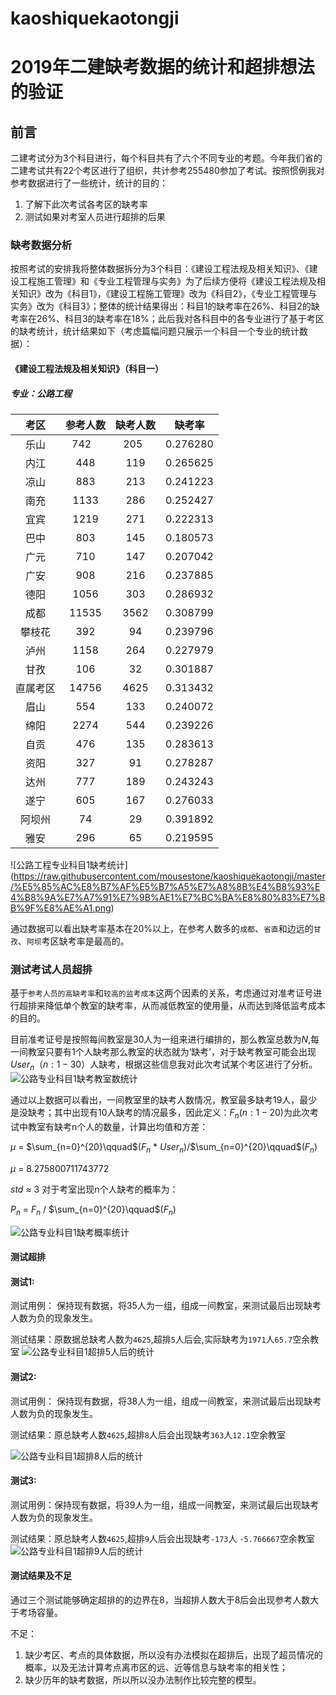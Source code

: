 # kaoshiquekaotongji
# 2019年二建缺考数据的统计和超排想法的验证

## 前言
二建考试分为3个科目进行，每个科目共有了六个不同专业的考题。今年我们省的二建考试共有22个考区进行了组织，共计参考255480参加了考试。按照惯例我对参考数据进行了一些统计，统计的目的：
1. 了解下此次考试各考区的缺考率
2. 测试如果对考室人员进行超排的后果

### 缺考数据分析
按照考试的安排我将整体数据拆分为3个科目：《建设工程法规及相关知识》、《建设工程施工管理》和《专业工程管理与实务》为了后续方便将《建设工程法规及相关知识》改为《科目1》，《建设工程施工管理》改为《科目2》，《专业工程管理与实务》改为《科目3》；整体的统计结果得出：科目1的缺考率在26%、科目2的缺考率在26%、科目3的缺考率在18%；此后我对各科目中的各专业进行了基于考区的缺考统计，统计结果如下（考虑篇幅问题只展示一个科目一个专业的统计数据）：
#### 《建设工程法规及相关知识》（科目一）

##### 专业：公路工程

| 考区 | 参考人数 | 缺考人数 | 缺考率 |
| :-: | :-: | :-: | :-: | 
| 乐山 | 742    | 205   | 0.276280 |
| 内江 | 448 | 119 | 0.265625 |
| 凉山 | 883 | 213 | 0.241223 |
| 南充 | 1133  | 286 | 0.252427|
| 宜宾 | 1219 | 271 | 0.222313|
| 巴中 |  803 | 145 | 0.180573|
| 广元 | 710 | 147 | 0.207042|
| 广安 | 908 | 216 | 0.237885|
| 德阳 | 1056 | 303 | 0.286932|
| 成都 | 11535 | 3562 |0.308799|
| 攀枝花 | 392 | 94 | 0.239796|
| 泸州 | 1158 | 264 | 0.227979|
| 甘孜 | 106 | 32 | 0.301887|
| 直属考区 | 14756 | 4625 | 0.313432|
| 眉山 | 554 | 133 | 0.240072|
| 绵阳 | 2274 | 544 | 0.239226|
| 自贡 | 476 | 135 | 0.283613|
| 资阳 |327| 91 | 0.278287|
| 达州 | 777| 189 | 0.243243|
|遂宁 | 605|167 | 0.276033|
|阿坝州|  74 |   29 | 0.391892|
|雅安   | 296  |  65 | 0.219595|


![公路工程专业科目1缺考统计]
(https://raw.githubusercontent.com/mousestone/kaoshiquekaotongji/master/%E5%85%AC%E8%B7%AF%E5%B7%A5%E7%A8%8B%E4%B8%93%E4%B8%9A%E7%A7%91%E7%9B%AE1%E7%BC%BA%E8%80%83%E7%BB%9F%E8%AE%A1.png)

通过数据可以看出缺考率基本在20%以上，在参考人数多的`成都`、`省直`和边远的`甘孜`、`阿坝`考区缺考率是最高的。

### 测试考试人员超排

基于`参考人员的高缺考率`和`较高的监考成本`这两个因素的关系，考虑通过对准考证号进行超排来降低单个教室的缺考率，从而减低教室的使用量，从而达到降低监考成本的目的。

目前准考证号是按照每间教室是30人为一组来进行编排的，那么教室总数为$N$,每一间教室只要有1个人缺考那么教室的状态就为‘缺考’，对于缺考教室可能会出现$User_n（n:1-30）$人缺考，根据这些信息我对此次考试某个考区进行了分析。
![公路专业科目1缺考教室数统计](https://raw.githubusercontent.com/mousestone/kaoshiquekaotongji/master/%E5%85%AC%E8%B7%AF%E4%B8%93%E4%B8%9A%E7%A7%91%E7%9B%AE1%E7%BC%BA%E8%80%83%E6%95%99%E5%AE%A4%E6%95%B0%E7%BB%9F%E8%AE%A1.png)

通过以上数据可以看出，一间教室里的缺考人数情况，教室最多缺考19人，最少是没缺考；其中出现有10人缺考的情况最多，因此定义：$F_n (n:1-20)$为此次考试中教室有缺考n个人的数量，计算出均值和方差：

$\mu$ = $\sum_{n=0}^{20}\qquad$($F_n$ * $User_n$)$/$$\sum_{n=0}^{20}\qquad$($F_n$)

$\mu$ = $8.275800711743772$

$std$ $\approx$ $3$ 
对于考室出现n个人缺考的概率为：

$P_n$ $=$ $F_n$ $/$ $\sum_{n=0}^{20}\qquad$$($$F_n$$)$ 

![公路专业科目1缺考概率统计](https://raw.githubusercontent.com/mousestone/kaoshiquekaotongji/master/%E5%85%AC%E8%B7%AF%E4%B8%93%E4%B8%9A%E7%A7%91%E7%9B%AE1%E7%BC%BA%E8%80%83%E6%A6%82%E7%8E%87%E7%BB%9F%E8%AE%A1.png)

#### 测试超排

#### 测试1:
测试用例： 保持现有数据，将35人为一组，组成一间教室，来测试最后出现缺考人数为负的现象发生。

测试结果：原数据总缺考人数为`4625`,超排`5`人后会,实际缺考为`1971`人`65.7`空余教室
![公路专业科目1超排5人后的统计](https://raw.githubusercontent.com/mousestone/kaoshiquekaotongji/master/%E5%85%AC%E8%B7%AF%E4%B8%93%E4%B8%9A%E7%A7%91%E7%9B%AE1%E8%B6%85%E6%8E%925%E4%BA%BA%E5%90%8E%E7%9A%84%E7%BB%9F%E8%AE%A1.png)


#### 测试2:
测试用例： 保持现有数据，将38人为一组，组成一间教室，来测试最后出现缺考人数为负的现象发生。

测试结果：原总缺考人数`4625`,超排`8`人后会出现缺考`363`人`12.1`空余教室

![公路专业科目1超排8人后的统计](https://raw.githubusercontent.com/mousestone/kaoshiquekaotongji/master/%E5%85%AC%E8%B7%AF%E4%B8%93%E4%B8%9A%E7%A7%91%E7%9B%AE1%E8%B6%85%E6%8E%928%E4%BA%BA%E5%90%8E%E7%9A%84%E7%BB%9F%E8%AE%A1.png)

#### 测试3:

测试用例：保持现有数据，将39人为一组，组成一间教室，来测试最后出现缺考人数为负的现象发生。

测试结果：原总缺考人数`4625`,超排`9`人后会出现缺考`-173`人	`-5.766667`空余教室
![公路专业科目1超排9人后的统计](https://raw.githubusercontent.com/mousestone/kaoshiquekaotongji/master/%E5%85%AC%E8%B7%AF%E4%B8%93%E4%B8%9A%E7%A7%91%E7%9B%AE1%E8%B6%85%E6%8E%929%E4%BA%BA%E5%90%8E%E7%9A%84%E7%BB%9F%E8%AE%A1.png)



#### 测试结果及不足
通过三个测试能够确定超排的的边界在8，当超排人数大于8后会出现参考人数大于考场容量。

不足：

1. 缺少考区、考点的具体数据，所以没有办法模拟在超排后，出现了超员情况的概率，以及无法计算考点离市区的远、近等信息与缺考率的相关性；
2. 缺少历年的缺考数据，所以所以没办法制作比较完整的模型。


